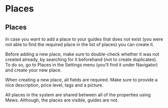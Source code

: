 # Places

## Places

In case you want to add a place to your guides that does not exist \(you were not able to find the required place in the list of places\) you can create it.

Before adding a new place, make sure to double-check whether it was not created already, by searching for it beforehand \(not to create duplicates\). To do so, go to Places in the Settings menu \(you’ll find it under Navigator\) and create your new place.

When creating a new place, all fields are required. Make sure to provide a nice description, price level, tags and a picture.

All places in the system are shared between all of the properties using Mews. Although, the places are visible, guides are not.

